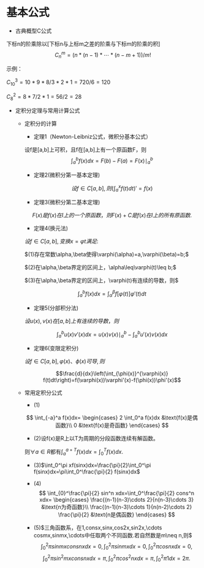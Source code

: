 # 基本公式

- 古典概型C公式

下标n的阶乘除以[下标n与上标m之差的阶乘与下标m的阶乘的积]
$$
C_n^m=(n*(n-1)*\cdots*(n-m+1))/m!
$$

示例：

$C_{10}^3=10*9*8/3*2*1=720/6=120$

$C_8^2=8*7/2*1=56/2=28$

- 定积分定理与常用计算公式

  - 定积分的计算

    - 定理1（Newton-Leibniz公式，微积分基本公式）

    设f是[a,b]上可积，且f在[a,b]上有一个原函数F，则
    $$
    \int_a^bf(x)dx=F(b)-F(a)=F(x)\mid_a^b
    $$

    - 定理2(微积分第一基本定理)

    $$
    设f\in C[a,b],则\left(\int_a^xf(t)dt\right)'=f(x)
    $$

    - 定理3(微积分第二基本定理)

    $$
    F(x)是f(x)在I上的一个原函数，则F(x)+C是f(x)在I上的所有原函数.
    $$

    - 定理4(换元法)

    $设f\in C[a,b],变换x=\varphi{t}满足:$

    $(1)存在常数\alpha,\beta使得\varphi(\alpha)=a,\varphi(\beta)=b;$

    $(2)在\alpha,\beta界定的区间上，\alpha\leq\varphi(t)\leq b;$

    $(3)在\alpha,\beta界定的区间上，\varphi(t)有连续的导数，则$

    $$\int_a^b f(x)dx=\int_\alpha^\beta f[\varphi(t)]\varphi'(t)dt$$

    - 定理5(分部积分法)

    $设u(x),v(x)在[a,b]上有连续的导数，则$

    $$\int_a^b u(x)v'(x)dx=u(x)v(x)\mid_a^b-\int_a^b u'(x)v(x)dx$$

    - 定理6(变限定积分)

    $设f\in C[a,b],\varphi(x)、\phi(x)可导,则$

    $$\frac{d}{dx}\left(\int_{\phi(x)}^{\varphi(x)} f(t)dt\right)=f(\varphi(x))\varphi'(x)-f(\phi(x))\phi'(x)$$

  - 常用定积分公式

    - (1)

    $$
    \int_{-a}^a f(x)dx=
    \begin{cases}
        2 \int_0^a f(x)dx  &\text{f(x)是偶函数}\\
        0   &\text{f(x)是奇函数}
    \end{cases}
    $$

    - (2)设f(x)是R上以T为周期的分段函数连续有解函数。

    则$\forall a\in R$都有$\int_a^{a+T} f(x)dx=\int_0^T f(x)dx.$

    - (3)$\int_0^\pi xf(sinx)dx=\frac{\pi}{2}\int_0^\pi f(sinx)dx=\pi\int_0^\frac{\pi}{2} f(sinx)dx$

    - (4)
    $$
    \int_{0}^\frac{\pi}{2} sin^n xdx=\int_0^\frac{\pi}{2} cons^n xdx=
    \begin{cases}
        \frac{(n-1)(n-3)\cdots 2}{n(n-3)\cdots 3} &\text{n为奇函数}\\
        \frac{(n-1)(n-3)\cdots 1}{n(n-2)\cdots 2} \frac{\pi}{2}   &\text{n是偶函数}
    \end{cases}
    $$

    - (5)$三角函数系，在1,consx,sinx,cos2x,sin2x,\cdots cosmx,sinmx,\cdots中任取两个不同函数.若自然数是m\neq n,则$
    $$
    \int_0^2\pi sinmxconsnxdx=0,\int_0^2\pi sinmxdx=0,\int_0^2\pi cosnxdx=0,
    $$
    $$
    \int_0^2\pi sin^2 mxconsnxdx=\pi,\int_0^2\pi cos^2nxdx=\pi,\int_0^2\pi 1dx=2\pi.
    $$
